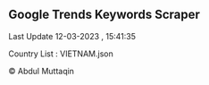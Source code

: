 

## Google Trends Keywords Scraper 
 
Last Update 12-03-2023 , 15:41:35

Country List :
VIETNAM.json



© Abdul Muttaqin 
